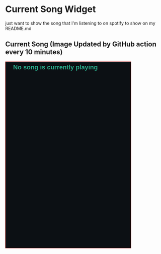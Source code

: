 # Current Song Widget
just want to show the song that I'm listening to on spotify to show on my README.md

## Current Song (Image Updated by GitHub action every 10 minutes)
![](songs-pictures/image613.png)

